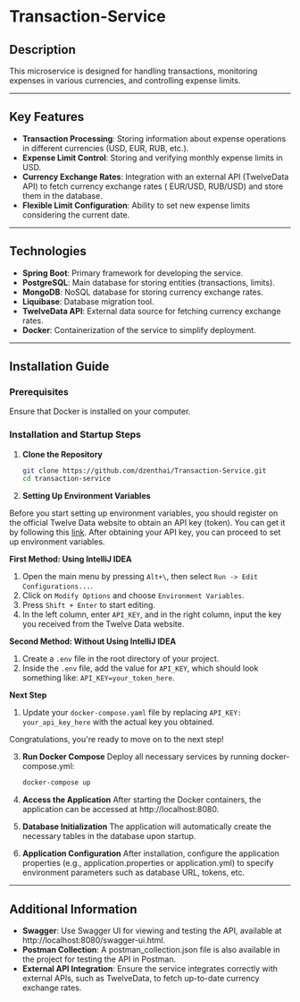 # Transaction-Service

## **Description**

This microservice is designed for handling transactions, monitoring expenses in various currencies, and controlling
expense limits.


---

## **Key Features**

- **Transaction Processing**: Storing information about expense operations in different currencies (USD, EUR, RUB,
  etc.).
- **Expense Limit Control**: Storing and verifying monthly expense limits in USD.
- **Currency Exchange Rates**: Integration with an external API (TwelveData API) to fetch currency exchange rates (
  EUR/USD, RUB/USD) and store them in the database.
- **Flexible Limit Configuration**: Ability to set new expense limits considering the current date.


---

## **Technologies**

- **Spring Boot**: Primary framework for developing the service.
- **PostgreSQL**: Main database for storing entities (transactions, limits).
- **MongoDB**: NoSQL database for storing currency exchange rates.
- **Liquibase**: Database migration tool.
- **TwelveData API**: External data source for fetching currency exchange rates.
- **Docker**: Containerization of the service to simplify deployment.


---

## **Installation Guide**

### **Prerequisites**

Ensure that Docker is installed on your computer.

### **Installation and Startup Steps**


1. **Clone the Repository**
   ```bash
   git clone https://github.com/dzenthai/Transaction-Service.git
   cd transaction-service

2. **Setting Up Environment Variables**

Before you start setting up environment variables, you should register on the official Twelve Data website to obtain an
API key (token). You can get it by following this [link](https://twelvedata.com/account/api-keys). After obtaining your
API key, you can proceed to set up environment variables.

**First Method: Using IntelliJ IDEA**

1. Open the main menu by pressing `Alt+\`, then select `Run -> Edit Configurations...`.
2. Click on `Modify Options` and choose `Environment Variables`.
3. Press `Shift + Enter` to start editing.
4. In the left column, enter `API_KEY`, and in the right column, input the key you received from the Twelve Data
   website.

**Second Method: Without Using IntelliJ IDEA**

1. Create a `.env` file in the root directory of your project.
2. Inside the `.env` file, add the value for `API_KEY`, which should look something like: `API_KEY=your_token_here`.

**Next Step**

1. Update your `docker-compose.yaml` file by replacing `API_KEY: your_api_key_here` with the actual key you obtained.

Congratulations, you're ready to move on to the next step!


3. **Run Docker Compose**
   Deploy all necessary services by running docker-compose.yml:
   ```bash
   docker-compose up

4. **Access the Application**
   After starting the Docker containers, the application can be accessed at http://localhost:8080.


5. **Database Initialization**
   The application will automatically create the necessary tables in the database upon startup.


6. **Application Configuration**
   After installation, configure the application properties (e.g., application.properties or application.yml)
   to specify environment parameters such as database URL, tokens, etc.


---

## **Additional Information**

- **Swagger**: Use Swagger UI for viewing and testing the API, available at http://localhost:8080/swagger-ui.html.
- **Postman Collection**: A postman_collection.json file is also available in the project for testing the API in
  Postman.
- **External API Integration**: Ensure the service integrates correctly with external APIs, such as TwelveData, to fetch
  up-to-date currency exchange rates.


